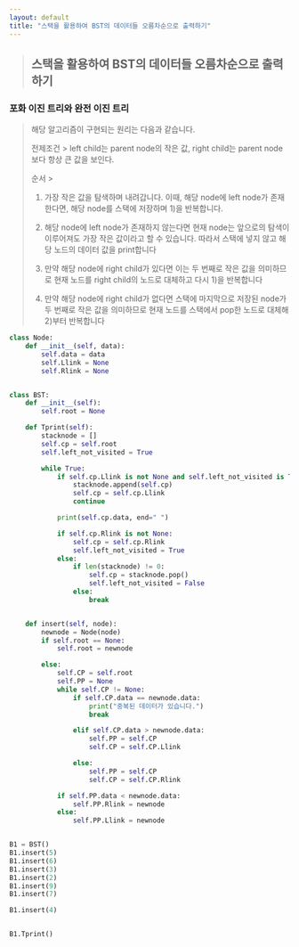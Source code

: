 ```yaml
---
layout: default
title: "스택을 활용하여 BST의 데이터들 오름차순으로 출력하기"
---
```


> ## 스택을 활용하여 BST의 데이터들 오름차순으로 출력하기

### 포화 이진 트리와 완전 이진 트리

> 해당 알고리즘이 구현되는 원리는 다음과 같습니다.
>
>
> 전제조건 > left child는 parent node의 작은 값, right child는 parent node보다 항상 큰 값을 보인다.
>
>
>
> 순서 > 
> 1) 가장 작은 값을 탐색하며 내려갑니다. 이때, 해당 node에 left node가 존재한다면, 해당 node를 스택에 저장하며 1)을 반복합니다.
>
>
> 2) 해당 node에 left node가 존재하지 않는다면 현재 node는 앞으로의 탐색이 이루어져도 가장 작은 값이라고 할 수 있습니다. 따라서 스택에 넣지 않고 해당 노드의 데이터 값을 print합니다
>
>
> 3) 만약 해당 node에 right child가 있다면 이는 두 번째로 작은 값을 의미하므로 현재 노드를 right child의 노드로 대체하고 다시 1)을 반복합니다
>
>
> 4) 만약 해당 node에 right child가 없다면 스택에 마지막으로 저장된  node가 두 번째로 작은 값을 의미하므로 현재 노드를 스택에서 pop한 노드로 대체해 2)부터 반복합니다

```python
class Node:
    def __init__(self, data):
        self.data = data
        self.Llink = None
        self.Rlink = None


class BST:
    def __init__(self):
        self.root = None

    def Tprint(self):
        stacknode = []
        self.cp = self.root
        self.left_not_visited = True

        while True:
            if self.cp.Llink is not None and self.left_not_visited is True:
                stacknode.append(self.cp)
                self.cp = self.cp.Llink
                continue

            print(self.cp.data, end=" ")

            if self.cp.Rlink is not None:
                self.cp = self.cp.Rlink
                self.left_not_visited = True
            else:
                if len(stacknode) != 0:
                    self.cp = stacknode.pop()
                    self.left_not_visited = False
                else:
                    break


    def insert(self, node):
        newnode = Node(node)
        if self.root == None:
            self.root = newnode

        else:
            self.CP = self.root
            self.PP = None
            while self.CP != None:
                if self.CP.data == newnode.data:
                    print("중복된 데이터가 있습니다.")
                    break

                elif self.CP.data > newnode.data:
                    self.PP = self.CP
                    self.CP = self.CP.Llink

                else:
                    self.PP = self.CP
                    self.CP = self.CP.Rlink

            if self.PP.data < newnode.data:
                self.PP.Rlink = newnode
            else:
                self.PP.Llink = newnode


B1 = BST()
B1.insert(5)
B1.insert(6)
B1.insert(3)
B1.insert(2)
B1.insert(9)
B1.insert(7)

B1.insert(4)


B1.Tprint()
```
